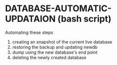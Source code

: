# DATABASE-AUTOMATIC-UPDATAION (bash script) 

Automating these steps 
1. creating an snapshot of the current live database
2. restoring the backup and updating newdb
3. dump using the new database's end point
4. deleting the newly created database 
